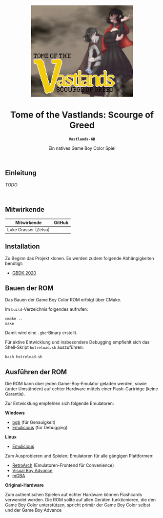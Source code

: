 <p align="center"><img src="res/img/titlescreen_big.png" height="300px" alt=""/></p>
<h1 align="center">Tome of the Vastlands: Scourge of Greed</h1>
<p align="center"><strong><code>Vastlands-GB</code></strong></p>
<p align="center">Ein natives Game Boy Color Spiel</p>
<p align="center">
  <img src="https://img.shields.io/maintenance/yes/2025"  alt=""/>
</p>

## Einleitung

*TODO*

<p align="center"><img src="/static/imgs/logo.png" height="100px" alt=""/></p>

## Mitwirkende

| Mitwirkende          | GitHub                                                                                                                            |
|----------------------|-----------------------------------------------------------------------------------------------------------------------------------|
| Luke Grasser (Zetsu) | <a href="https://github.com/zetsuboushii"><img src="https://avatars.githubusercontent.com/u/65507051?v=4" width="100px;" alt=""/> |

## Installation

Zu Beginn das Projekt klonen. Es werden zudem folgende Abhängigkeiten benötigt:

* [GBDK 2020](https://github.com/gbdk-2020/gbdk-2020)

## Bauen der ROM

Das Bauen der Game Boy Color ROM erfolgt über CMake.

Im `build`-Verzeichnis folgendes aufrufen:

```shell
cmake ..
make
```

Damit wird eine `.gbc`-Binary erstellt.

Für aktive Entwicklung und insbesondere Debugging empfiehlt sich das Shell-Skript `hotreload.sh` auszuführen:

```shell
bash hotreload.sh
```

## Ausführen der ROM

Die ROM kann über jeden Game-Boy-Emulator geladen werden, sowie (unter Umständen) auf echter Hardware mittels einer
Flash-Cartridge (keine Garantie).

Zur Entwicklung empfehlen sich folgende Emulatoren:

**Windows**

* [bgb](https://bgb.bircd.org/) (für Genauigkeit)
* [Emulicious](https://emulicious.net/) (für Debugging)

**Linux**

* [Emulicious](https://emulicious.net/)

Zum Ausprobieren und Spielen; Emulatoren für alle gängigen Plattformen:

* [RetroArch](https://www.retroarch.com/) (Emulatoren-Frontend für Convenience)
* [Visual Boy Advance](https://visualboyadvance.org/)
* [mGBA](https://mgba.io/)

**Original-Hardware**

Zum authentischen Spielen auf echter Hardware können Flashcards verwendet werden. Die ROM sollte auf allen Geräten
funktionieren, die den Game Boy Color unterstützen, spricht primär der Game Boy Color selbst und der Game Boy Advance